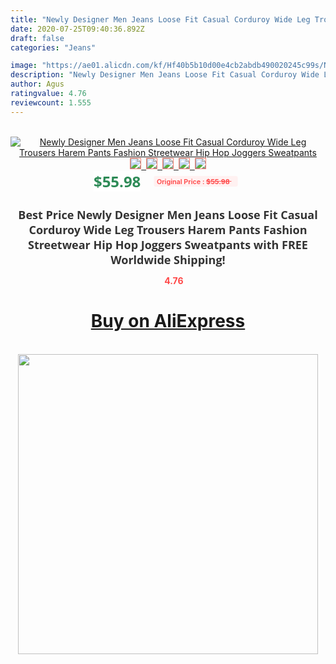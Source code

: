 ```yaml
---
title: "Newly Designer Men Jeans Loose Fit Casual Corduroy Wide Leg Trousers Harem Pants Fashion Streetwear Hip Hop Joggers Sweatpants"
date: 2020-07-25T09:40:36.892Z
draft: false
categories: "Jeans"

image: "https://ae01.alicdn.com/kf/Hf40b5b10d00e4cb2abdb490020245c99s/Newly-Designer-Men-Jeans-Loose-Fit-Casual-Corduroy-Wide-Leg-Trousers-Harem-Pants-Fashion-Streetwear-Hip.jpg"
description: "Newly Designer Men Jeans Loose Fit Casual Corduroy Wide Leg Trousers Harem Pants Fashion Streetwear Hip Hop Joggers Sweatpants"
author: Agus
ratingvalue: 4.76
reviewcount: 1.555
---
```

<br>
<div style="text-align: center;">
<a href="https://s.click.aliexpress.com/e/_ASi2pf" target="_blank" rel="nofollow noopener noreferrer"><img alt="Newly Designer Men Jeans Loose Fit Casual Corduroy Wide Leg Trousers Harem Pants Fashion Streetwear Hip Hop Joggers Sweatpants" class="magnifier-image" src="https://ae01.alicdn.com/kf/Hf40b5b10d00e4cb2abdb490020245c99s/Newly-Designer-Men-Jeans-Loose-Fit-Casual-Corduroy-Wide-Leg-Trousers-Harem-Pants-Fashion-Streetwear-Hip.jpg_640x640.jpg">
<br>
<img style="border:1px solid salmon" src="https://ae01.alicdn.com/kf/Hf40b5b10d00e4cb2abdb490020245c99s/Newly-Designer-Men-Jeans-Loose-Fit-Casual-Corduroy-Wide-Leg-Trousers-Harem-Pants-Fashion-Streetwear-Hip.jpg_120x120.jpg">&nbsp;&nbsp;<img style="border:1px solid salmon" src="https://ae01.alicdn.com/kf/H793658f7a43849bc844a10ffd44472b05/Newly-Designer-Men-Jeans-Loose-Fit-Casual-Corduroy-Wide-Leg-Trousers-Harem-Pants-Fashion-Streetwear-Hip.jpg_120x120.jpg">&nbsp;&nbsp;<img style="border:1px solid salmon" src="https://ae01.alicdn.com/kf/Ha35d71dc71f24af8ae8d051183a05cdax/Newly-Designer-Men-Jeans-Loose-Fit-Casual-Corduroy-Wide-Leg-Trousers-Harem-Pants-Fashion-Streetwear-Hip.jpg_120x120.jpg">&nbsp;&nbsp;<img style="border:1px solid salmon" src="https://ae01.alicdn.com/kf/H961e97bb2cec40c886933242724fa470S/Newly-Designer-Men-Jeans-Loose-Fit-Casual-Corduroy-Wide-Leg-Trousers-Harem-Pants-Fashion-Streetwear-Hip.jpg_120x120.jpg">&nbsp;&nbsp;<img style="border:1px solid salmon" src="https://ae01.alicdn.com/kf/H02512cad4e6045099dcb9b01e8195b7eb/Newly-Designer-Men-Jeans-Loose-Fit-Casual-Corduroy-Wide-Leg-Trousers-Harem-Pants-Fashion-Streetwear-Hip.jpg_120x120.jpg"></a></div><br0>
<div style="text-align: center;"><span style="background-color: white; border: 0px; box-sizing: border-box; color: seagreen; display: inline-block; font-family: &quot;open sans&quot; , &quot;arial&quot; , &quot;helvetica&quot; , sans-serif , &quot;heiti&quot;; font-size: 24px; font-stretch: inherit; font-weight: 700; line-height: inherit; margin: 0px 10px 0px 0px; padding: 0px; vertical-align: middle;">$55.98 </span>
<span style="background: rgb(255 , 241 , 241); border-radius: 3px; border: 0px; box-sizing: border-box; color: #ff4747; display: inline-block; font-family: inherit; font-size: 12px; font-stretch: inherit; font-style: inherit; font-variant: inherit; font-weight: 600; line-height: inherit; margin: 0px; padding: 2px 5px; transform: scale(0.9); vertical-align: middle;">Original Price : <b style="text-decoration: line-through;">$55.98 </b> &nbsp;&nbsp;</span></div>
<h1 style="color: #333333; display: inline-block; font-family: &quot;open sans&quot; , &quot;arial&quot; , &quot;helvetica&quot; , sans-serif , &quot;heiti&quot;; font-size: 18px; font-stretch: inherit; font-weight: 700; text-align: center;">Best Price Newly Designer Men Jeans Loose Fit Casual Corduroy Wide Leg Trousers Harem Pants Fashion Streetwear Hip Hop Joggers Sweatpants with FREE Worldwide Shipping!</h1>
<div style="color: #ff4747; text-align: center;">
<img src="https://4.bp.blogspot.com/-M0ZcTcb-5uY/XleCXlxnR4I/AAAAAAAAAEc/OrjgMkXV1oMQFaCRZj5HQwOCBcu3w1FegCPcBGAYYCw/s1600/star.png" style="height: 15px;">&nbsp;<b>4.76</b></div>
<div class="button_cont" align="center"><a class="buynow_a" href="https://s.click.aliexpress.com/e/_ASi2pf" target="_blank" rel="nofollow noopener noreferrer"><H1>Buy on AliExpress</H1></a></div><br>
<div class="separator" style="clear: both; text-align: center;">
<img src="https://lh3.googleusercontent.com/-pTy5HemUv9M/XlePHvY0dAI/AAAAAAAAAE4/0nX5iRUoIWY8eMW9Dpxeirr157OZliDIgCLcBGAsYHQ/s1600/badge.gif" width="480">
</div>
